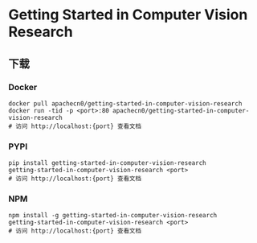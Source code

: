# Getting Started in Computer Vision Research

## 下载

### Docker

```
docker pull apachecn0/getting-started-in-computer-vision-research
docker run -tid -p <port>:80 apachecn0/getting-started-in-computer-vision-research
# 访问 http://localhost:{port} 查看文档
```

### PYPI

```
pip install getting-started-in-computer-vision-research
getting-started-in-computer-vision-research <port>
# 访问 http://localhost:{port} 查看文档
```

### NPM

```
npm install -g getting-started-in-computer-vision-research
getting-started-in-computer-vision-research <port>
# 访问 http://localhost:{port} 查看文档
```